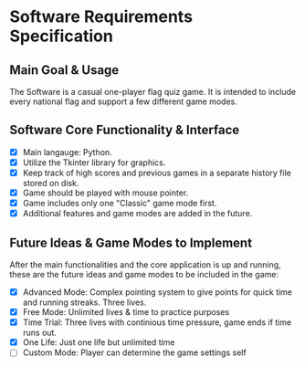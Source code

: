# Software Requirements Specification

## Main Goal & Usage

The Software is a casual one-player flag quiz game. It is intended to include every national flag and support a few different game modes.

## Software Core Functionality & Interface

- [x] Main langauge: Python.
- [x] Utilize the Tkinter library for graphics.
- [x] Keep track of high scores and previous games in a separate history file stored on disk.
- [x] Game should be played with mouse pointer.
- [x] Game includes only one "Classic" game mode first.
- [x] Additional features and game modes are added in the future.

## Future Ideas & Game Modes to Implement

After the main functionalities and the core application is up and running, these are the future ideas and game modes to be included in the game:

- [x] Advanced Mode: Complex pointing system to give points for quick time and running streaks. Three lives.
- [x] Free Mode: Unlimited lives & time to practice purposes
- [x] Time Trial: Three lives with continious time pressure, game ends if time runs out.
- [x] One Life: Just one life but unlimited time
- [ ] Custom Mode: Player can determine the game settings self
